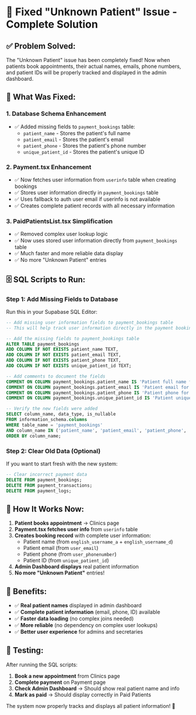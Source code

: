 # 🎯 **Fixed "Unknown Patient" Issue - Complete Solution**

## ✅ **Problem Solved:**

The "Unknown Patient" issue has been completely fixed! Now when patients book appointments, their actual names, emails, phone numbers, and patient IDs will be properly tracked and displayed in the admin dashboard.

## 🔧 **What Was Fixed:**

### 1. **Database Schema Enhancement**
- ✅ Added missing fields to `payment_bookings` table:
  - `patient_name` - Stores the patient's full name
  - `patient_email` - Stores the patient's email
  - `patient_phone` - Stores the patient's phone number
  - `unique_patient_id` - Stores the patient's unique ID

### 2. **Payment.tsx Enhancement**
- ✅ Now fetches user information from `userinfo` table when creating bookings
- ✅ Stores user information directly in `payment_bookings` table
- ✅ Uses fallback to auth user email if userinfo is not available
- ✅ Creates complete patient records with all necessary information

### 3. **PaidPatientsList.tsx Simplification**
- ✅ Removed complex user lookup logic
- ✅ Now uses stored user information directly from `payment_bookings` table
- ✅ Much faster and more reliable data display
- ✅ No more "Unknown Patient" entries

## 🗄️ **SQL Scripts to Run:**

### **Step 1: Add Missing Fields to Database**
Run this in your Supabase SQL Editor:

```sql
-- Add missing user information fields to payment_bookings table
-- This will help track user information directly in the payment booking

-- Add the missing fields to payment_bookings table
ALTER TABLE payment_bookings 
ADD COLUMN IF NOT EXISTS patient_name TEXT,
ADD COLUMN IF NOT EXISTS patient_email TEXT,
ADD COLUMN IF NOT EXISTS patient_phone TEXT,
ADD COLUMN IF NOT EXISTS unique_patient_id TEXT;

-- Add comments to document the fields
COMMENT ON COLUMN payment_bookings.patient_name IS 'Patient full name for quick reference';
COMMENT ON COLUMN payment_bookings.patient_email IS 'Patient email for quick reference';
COMMENT ON COLUMN payment_bookings.patient_phone IS 'Patient phone for quick reference';
COMMENT ON COLUMN payment_bookings.unique_patient_id IS 'Patient unique ID for quick reference';

-- Verify the new fields were added
SELECT column_name, data_type, is_nullable 
FROM information_schema.columns 
WHERE table_name = 'payment_bookings' 
AND column_name IN ('patient_name', 'patient_email', 'patient_phone', 'unique_patient_id')
ORDER BY column_name;
```

### **Step 2: Clear Old Data (Optional)**
If you want to start fresh with the new system:

```sql
-- Clear incorrect payment data
DELETE FROM payment_bookings;
DELETE FROM payment_transactions;
DELETE FROM payment_logs;
```

## 🔄 **How It Works Now:**

1. **Patient books appointment** → Clinics page
2. **Payment.tsx fetches user info** from `userinfo` table
3. **Creates booking record** with complete user information:
   - Patient name (from `english_username_a` + `english_username_d`)
   - Patient email (from `user_email`)
   - Patient phone (from `user_phonenumber`)
   - Patient ID (from `unique_patient_id`)
4. **Admin Dashboard displays** real patient information
5. **No more "Unknown Patient"** entries!

## 🎯 **Benefits:**

- ✅ **Real patient names** displayed in admin dashboard
- ✅ **Complete patient information** (email, phone, ID) available
- ✅ **Faster data loading** (no complex joins needed)
- ✅ **More reliable** (no dependency on complex user lookups)
- ✅ **Better user experience** for admins and secretaries

## 🧪 **Testing:**

After running the SQL scripts:

1. **Book a new appointment** from Clinics page
2. **Complete payment** on Payment page
3. **Check Admin Dashboard** → Should show real patient name and info
4. **Mark as paid** → Should display correctly in Paid Patients

The system now properly tracks and displays all patient information! 🚀

